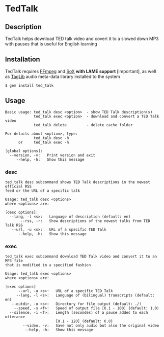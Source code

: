# TedTalk

## Description

TedTalk helps download TED talk video and covert it to a slowed down MP3 with pauses that is useful for English learning

## Installation

TedTalk requires [FFmpeg](http://ffmpeg.org/) and [SoX](http://sox.sourceforge.net/) **with LAME support** [important], as well as [TagLib](http://taglib.github.com/) audio meta-data library installed to the system

    $ gem install ted_talk 


## Usage

	Basic usage: ted_talk desc <option>  - show TED Talk description(s)
	             ted_talk exec <option>  - download and convert a TED Talk video
	             ted_talk delete         - delete cache folder

	For details about <option>, type:
	             ted_talk desc -h
	      or     ted_talk exec -h

	[global options]:
	  --version, -v:   Print version and exit
	     --help, -h:   Show this message

### desc

	ted_talk desc subcommand shows TED Talk descriptions in the newest official RSS
	feed or the URL of a specific talk

	Usage: ted_talk desc <options>
	where <options> are:

	[desc options]:
	  --lang, -l <s>:   Language of description (default: en)
	       --rss, -r:   Show descriptions of the newest talks from TED Talk RSS
	   --url, -u <s>:   URL of a specific TED Talk
	      --help, -h:   Show this message

### exec

	ted_talk exec subcommand download TED Talk video and convert it to an MP3 file
	that is modified in a specified fashion

	Usage: ted_talk exec <options>
	where <options> are:

	[exec options]      
	      --url, -u <s>:   URL of a specific TED Talk
	     --lang, -l <s>:   Language of (bilingual) transcripts (default: en)
	   --outdir, -o <s>:   Directory for file output (default: ./)
	    --speed, -s <f>:   Speed of output file [0.1 - 100] (default: 1.0)
	  --silence, -i <f>:   Length (secondes) of a pause added to each utterance
	                       [0.1 - 120] (default: 0.0)
            --video, -v:   Save not only audio but also the original video	
	         --help, -h:   Show this message
